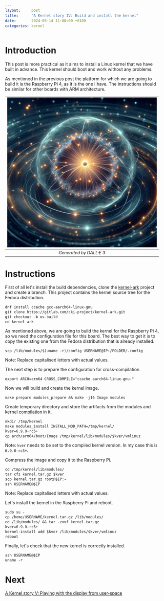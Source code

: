 ```yaml
---
layout:     post
title:      "A Kernel story IV: Build and install the kernel"
date:       2024-05-14 11:00:00 +0100
categories: kernel
---
```


# Introduction

This post is more practical as it aims to install a Linux kernel that we have built in advance. This kernel should boot and work without any problems.

As mentioned in the previous post the platform for which we are going to build it is the Raspberry Pi 4, as it is the one I have. The instructions should be similar for other boards with ARM architecture.

| ![Github Actions](/assets/figures/2024-05-14-Build_and_install_the_kernel.png) | 
|:--:| 
| *Generated by DALL·E 3* |

# Instructions

First of all let's install the build dependencies, clone the [kernel-ark](https://gitlab.com/cki-project/kernel-ark) project and create a branch. This project contains the kernel source tree for the Fedora distribution.

```console
dnf install ccache gcc-aarch64-linux-gnu
git clone https://gitlab.com/cki-project/kernel-ark.git
git checkout -b os-build
cd kernel-ark
```

As mentioned above, we are going to build the kernel for the Raspberry Pi 4, so we need the configuration file for this board. The best way to get it is to copy the existing one from the Fedora distribution that is already installed.

```console
scp /lib/modules/$(uname -r)/config USERNAME@IP:/FOLDER/.config
```

Note: Replace capitalised letters with actual values.

The next step is to prepare the configuration for cross-compilation.

```console
export ARCH=arm64 CROSS_COMPILE="ccache aarch64-linux-gnu-"
```

Now we will build and create the kernel image.

```console
make prepare modules_prepare && make -j16 Image modules
```

Create temporary directory and store the artifacts from the modules and kernel compilation in it.

```console
mkdir /tmp/kernel
make modules_install INSTALL_MOD_PATH=/tmp/kernel/
kver=6.9.0-rc5+
cp arch/arm64/boot/Image /tmp/kernel/lib/modules/$kver/vmlinuz
```

Note: `kver` needs to be set to the compiled kernel version. In my case this is `6.9.0-rc5+`.

Compress the image and copy it to the Raspberry Pi.

```console
cd /tmp/kernel/lib/modules/
tar cfz kernel.tar.gz $kver
scp kernel.tar.gz root@$IP:~
ssh USERNAME@$IP
```

Note: Replace capitalised letters with actual values.

Let's install the kernel in the Raspberry Pi and reboot.

```console
sudo su -
cp /home/USERNAME/kernel.tar.gz /lib/modules/
cd /lib/modules/ && tar -zxvf kernel.tar.gz
kver=6.9.0-rc5+
kernel-install add $kver /lib/modules/$kver/vmlinuz
reboot
```

Finally, let's check that the new kernel is correctly installed.

```console
ssh USERNAME@$IP
uname -r
```

# Next

[A Kernel story V: Playing with the display from user-space](/kernel/2024/06/07/a-kernel-story5.html)